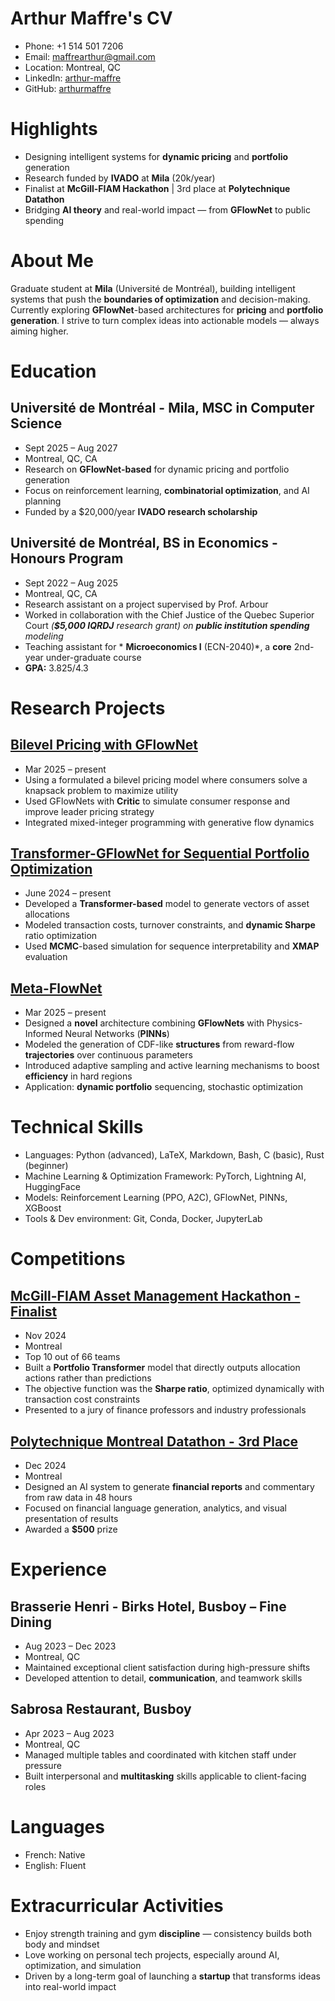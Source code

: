 # Arthur Maffre's CV

- Phone: +1 514 501 7206
- Email: [maffrearthur@gmail.com](mailto:maffrearthur@gmail.com)
- Location: Montreal, QC
- LinkedIn: [arthur-maffre](https://linkedin.com/in/arthur-maffre)
- GitHub: [arthurmaffre](https://github.com/arthurmaffre)


# Highlights

- Designing intelligent systems for **dynamic pricing** and **portfolio** generation
- Research funded by **IVADO** at **Mila** (20k/year)
- Finalist at **McGill-FIAM Hackathon** | 3rd place at **Polytechnique Datathon**
- Bridging **AI theory** and real-world impact — from **GFlowNet** to public spending
# About Me

Graduate student at **Mila** (Université de Montréal), building intelligent systems that push the **boundaries of optimization** and decision-making. Currently exploring **GFlowNet**-based architectures for **pricing** and **portfolio generation**. I strive to turn complex ideas into actionable models — always aiming higher.

# Education

## Université de Montréal - Mila, MSC in Computer Science

- Sept 2025 – Aug 2027
- Montreal, QC, CA
- Research on **GFlowNet-based** for dynamic pricing and portfolio generation
- Focus on reinforcement learning, **combinatorial optimization**, and AI planning
- Funded by a $20,000/year **IVADO research scholarship**

## Université de Montréal, BS in Economics - Honours Program

- Sept 2022 – Aug 2025
- Montreal, QC, CA
- Research assistant on a project supervised by Prof. Arbour
- Worked in collaboration with the Chief Justice of the Quebec Superior Court *(**$5,000 IQRDJ** research grant) on **public institution spending** modeling*
- Teaching assistant for * **Microeconomics I** (ECN-2040)*, a **core** 2nd-year under-graduate course
- **GPA:** 3.825/4.3

# Research Projects

## [Bilevel Pricing with GFlowNet](https://www.researchgate.net/publication/392064095_ECN_6338_Knapsack_GFlowNet)

- Mar 2025 – present
- Using a formulated a bilevel pricing model where consumers solve a knapsack problem to maximize utility
- Used GFlowNets with **Critic** to simulate consumer response and improve leader pricing strategy
- Integrated mixed-integer programming with generative flow dynamics

## [Transformer-GFlowNet for Sequential Portfolio Optimization](https://github.com/arthurmaffre/RMBP_finance)

- June 2024 – present
- Developed a **Transformer-based** model to generate vectors of asset allocations
- Modeled transaction costs, turnover constraints, and **dynamic Sharpe** ratio optimization
- Used **MCMC**-based simulation for sequence interpretability and **XMAP** evaluation

## [Meta-FlowNet](#)

- Mar 2025 – present
- Designed a **novel** architecture combining **GFlowNets** with Physics-Informed Neural Networks (**PINNs**)
- Modeled the generation of CDF-like **structures** from reward-flow **trajectories** over continuous parameters
- Introduced adaptive sampling and active learning mechanisms to boost **efficiency** in hard regions
- Application: **dynamic portfolio** sequencing, stochastic optimization

# Technical Skills

- Languages: Python (advanced), LaTeX, Markdown, Bash, C (basic), Rust (beginner)
- Machine Learning & Optimization Framework: PyTorch, Lightning AI, HuggingFace
- Models: Reinforcement Learning (PPO, A2C), GFlowNet, PINNs, XGBoost
- Tools & Dev environment: Git, Conda, Docker, JupyterLab
# Competitions

## [McGill-FIAM Asset Management Hackathon - Finalist](#)

- Nov 2024
- Montreal
- Top 10 out of 66 teams
- Built a **Portfolio Transformer** model that directly outputs allocation actions rather than predictions
- The objective function was the **Sharpe ratio**, optimized dynamically with transaction cost constraints
- Presented to a jury of finance professors and industry professionals

## [Polytechnique Montreal Datathon - 3rd Place](#)

- Dec 2024
- Montreal
- Designed an AI system to generate **financial reports** and commentary from raw data in 48 hours
- Focused on financial language generation, analytics, and visual presentation of results
- Awarded a **$500** prize

# Experience

## Brasserie Henri - Birks Hotel, Busboy – Fine Dining

- Aug 2023 – Dec 2023
- Montreal, QC
- Maintained exceptional client satisfaction during high-pressure shifts
- Developed attention to detail, **communication**, and teamwork skills

## Sabrosa Restaurant, Busboy

- Apr 2023 – Aug 2023
- Montreal, QC
- Managed multiple tables and coordinated with kitchen staff under pressure
- Built interpersonal and **multitasking** skills applicable to client-facing roles

# Languages

- French: Native
- English: Fluent
# Extracurricular Activities

- Enjoy strength training and gym **discipline** — consistency builds both body and mindset
- Love working on personal tech projects, especially around AI, optimization, and simulation
- Driven by a long-term goal of launching a **startup** that transforms ideas into real-world impact
